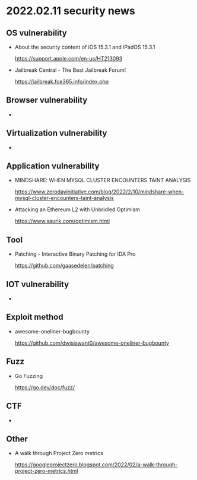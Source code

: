 # 2022.02.11 security news

## OS vulnerability 

* About the security content of iOS 15.3.1 and iPadOS 15.3.1

  https://support.apple.com/en-us/HT213093

* Jailbreak Central - The Best Jailbreak Forum!

  https://jailbreak.fce365.info/index.php

## Browser vulnerability

* 

## Virtualization vulnerability

* 

## Application vulnerability 

* MINDSHARE: WHEN MYSQL CLUSTER ENCOUNTERS TAINT ANALYSIS

  https://www.zerodayinitiative.com/blog/2022/2/10/mindshare-when-mysql-cluster-encounters-taint-analysis

* Attacking an Ethereum L2 with Unbridled Optimism

  https://www.saurik.com/optimism.html

## Tool

* Patching - Interactive Binary Patching for IDA Pro

  https://github.com/gaasedelen/patching

## IOT vulnerability 

* 

## Exploit method

* awesome-oneliner-bugbounty

  https://github.com/dwisiswant0/awesome-oneliner-bugbounty

## Fuzz

* Go Fuzzing

  https://go.dev/doc/fuzz/

## CTF

* 

## Other

* A walk through Project Zero metrics

  https://googleprojectzero.blogspot.com/2022/02/a-walk-through-project-zero-metrics.html